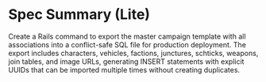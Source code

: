 # Spec Summary (Lite)

Create a Rails command to export the master campaign template with all associations into a conflict-safe SQL file for production deployment. The export includes characters, vehicles, factions, junctures, schticks, weapons, join tables, and image URLs, generating INSERT statements with explicit UUIDs that can be imported multiple times without creating duplicates.